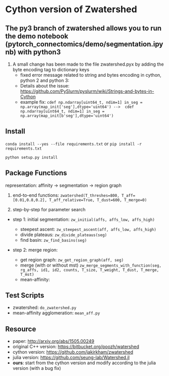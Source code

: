 # Cython version of Zwatershed

## The py3 branch of zwatershed allows you to run the demo notebook (pytorch_connectomics/demo/segmentation.ipynb) with python3
1. A small change has been made to the file zwatershed.pyx by adding the byte encoding tag to dictionary keys
     - fixed error message related to string and bytes encoding in cython, python 2 and python 3:
     - Details about the issue: https://github.com/PySlurm/pyslurm/wiki/Strings-and-bytes-in-Cython
     - example fix:
`cdef np.ndarray[uint64_t, ndim=1] in_seg = np.array(map_init['seg'],dtype='uint64') -->  cdef np.ndarray[uint64_t, ndim=1] in_seg = np.array(map_init[b'seg'],dtype='uint64')`


## Install
`conda install --yes --file requirements.txt` or `pip install -r requirements.txt`

`python setup.py install`

## Package Functions
representation: affinity -> segmentation -> region graph

1. end-to-end functions:
```zwatershed(T_threshes=800, T_aff=[0.01,0.8,0.2], T_aff_relative=True, T_dust=600, T_merge=0)```

2. step-by-step for parameter search

- step 1: initial segmentation: ```zw_initial(affs, affs_low, affs_high)```
    - steepest ascent: ```zw_steepest_ascent(aff, affs_low, affs_high)```
    - divide plateaus: ```zw_divide_plateaus(seg)```
    - find basin:  ```zw_find_basins(seg)```

- step 2: merge region:  
    - get region graph: ```zw_get_region_graph(aff, seg) ```
    - merge (with or without mst)
    ```zw_merge_segments_with_function(seg, rg_affs, id1, id2, counts, T_size, T_weight, T_dust, T_merge, T_mst)``` 
    - mean-affinity: 

## Test Scripts
- zwatershed: ```do_zwatershed.py```
- mean-affinity agglomeration: ```mean_aff.py```

## Resource
- paper: http://arxiv.org/abs/1505.00249
- original C++ version: https://bitbucket.org/poozh/watershed 
- cython version: https://github.com/jakirkham/zwatershed
- julia version: https://github.com/seung-lab/Watershed.jl
- **ours**: start from the cython version and modify according to the julia
  version (with a bug fix)
